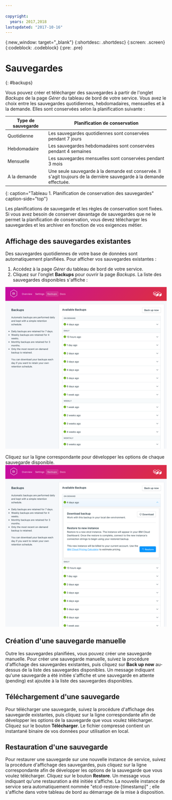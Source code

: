 ```yaml
---

copyright:
  years: 2017,2018
lastupdated: "2017-10-16"
---
```


{:new_window: target="_blank"}
{:shortdesc: .shortdesc}
{:screen: .screen}
{:codeblock: .codeblock}
{:pre: .pre}

# Sauvegardes
{: #backups}

Vous pouvez créer et télécharger des sauvegardes à partir de l'onglet _Backups_ de la page _Gérer_ du tableau de bord de votre service. Vous avez le choix entre les sauvegardes quotidiennes, hebdomadaires, mensuelles et à la demande. Elles sont conservées selon la planification suivante :

Type de sauvegarde|Planification de conservation
----------|-----------
Quotidienne|Les sauvegardes quotidiennes sont conservées pendant 7 jours
Hebdomadaire|Les sauvegardes hebdomadaires sont conservées pendant 4 semaines
Mensuelle|Les sauvegardes mensuelles sont conservées pendant 3 mois
A la demande|Une seule sauvegarde à la demande est conservée. Il s'agit toujours de la dernière sauvegarde à la demande effectuée.
{: caption="Tableau 1. Planification de conservation des sauvegardes" caption-side="top"}

Les planifications de sauvegarde et les règles de conservation sont fixées. Si vous avez besoin de conserver davantage de sauvegardes que ne le permet la planification de conservation, vous devez télécharger les sauvegardes et les archiver en fonction de vos exigences métier.

## Affichage des sauvegardes existantes

Des sauvegardes quotidiennes de votre base de données sont automatiquement planifiées. Pour afficher vos sauvegardes existantes :

1. Accédez à la page _Gérer_ du tableau de bord de votre service.
2. Cliquez sur l'onglet **Backups** pour ouvrir la page _Backups_. La liste des sauvegardes disponibles s'affiche :

  ![Sauvegardes disponibles](./images/etcd-backups-show.png "Liste des sauvegardes disponibles.")

Cliquez sur la ligne correspondante pour développer les options de chaque sauvegarde disponible.
  ![Options de sauvegarde](./images/etcd-backups-options.png "Options d'une sauvegarde.") 

## Création d'une sauvegarde manuelle

Outre les sauvegardes planifiées, vous pouvez créer une sauvegarde manuelle. Pour créer une sauvegarde manuelle, suivez la procédure d'affichage des sauvegardes existantes, puis cliquez sur **Back up now** au-dessus de la liste des sauvegardes disponibles. Un message indiquant qu'une sauvegarde a été initiée s'affiche et une sauvegarde en attente (pending) est ajoutée à la liste des sauvegardes disponibles.

## Téléchargement d'une sauvegarde

Pour télécharger une sauvegarde, suivez la procédure d'affichage des sauvegarde existantes, puis cliquez sur la ligne correspondante afin de développer les options de la sauvegarde que vous voulez télécharger. Cliquez sur le bouton **Télécharger**. Le fichier compressé contient un instantané binaire de vos données pour utilisation en local.

## Restauration d'une sauvegarde
Pour restaurer une sauvegarde sur une nouvelle instance de service, suivez la procédure d'affichage des sauvegardes, puis cliquez sur la ligne correspondante afin de développer les options de la sauvegarde que vous voulez télécharger. Cliquez sur le bouton **Restore**. Un message vous indiquant qu'une restauration a été initiée s'affiche. La nouvelle instance de service sera automatiquement nommée "etcd-restore-[timestamp]" ; elle s'affiche dans votre tableau de bord au démarrage de la mise à disposition.

